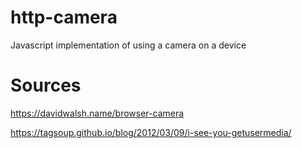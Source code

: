 # http-camera
Javascript implementation of using a camera on a device

# Sources
https://davidwalsh.name/browser-camera

https://tagsoup.github.io/blog/2012/03/09/i-see-you-getusermedia/
